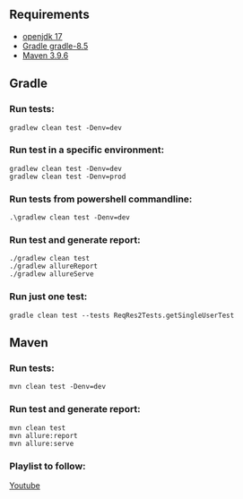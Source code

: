 ## Requirements
* [openjdk 17](https://adoptium.net/temurin/releases/?version=17)
* [Gradle gradle-8.5](https://gradle.org/releases/)
* [Maven 3.9.6](https://maven.apache.org/download.cgi)


## Gradle

### **Run tests:**
```
gradlew clean test -Denv=dev
```

### **Run test in a specific environment:**
```
gradlew clean test -Denv=dev
gradlew clean test -Denv=prod

```

### **Run tests from powershell commandline:**
```
.\gradlew clean test -Denv=dev
```

### **Run test and generate report:**
```
./gradlew clean test
./gradlew allureReport
./gradlew allureServe
```

### **Run just one test:**
```
gradle clean test --tests ReqRes2Tests.getSingleUserTest
```


## Maven

### **Run tests:**
```
mvn clean test -Denv=dev
```

### **Run test and generate report:**
```
mvn clean test
mvn allure:report
mvn allure:serve
```


### **Playlist to follow:**

[Youtube](https://www.youtube.com/playlist?list=PLeo6Q1inqlOf2yUIT1SUal8eViM6u4PBn)
